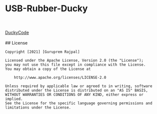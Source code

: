 # USB-Rubber-Ducky

<br>
<br>
<a href="[https://solarsystem.gurupremrajpal.repl.co](https://github.com/Gurupremrajpal/USB-Rubber-Ducky/blob/main/duckycode.txt)"> DuckyCode </a>
<br>
<br>
## License

    Copyright [2021] [Guruprem Rajpal]

    Licensed under the Apache License, Version 2.0 (the "License");
    you may not use this file except in compliance with the License.
    You may obtain a copy of the License at

        http://www.apache.org/licenses/LICENSE-2.0

    Unless required by applicable law or agreed to in writing, software
    distributed under the License is distributed on an "AS IS" BASIS,
    WITHOUT WARRANTIES OR CONDITIONS OF ANY KIND, either express or implied.
    See the License for the specific language governing permissions and
    limitations under the License.
